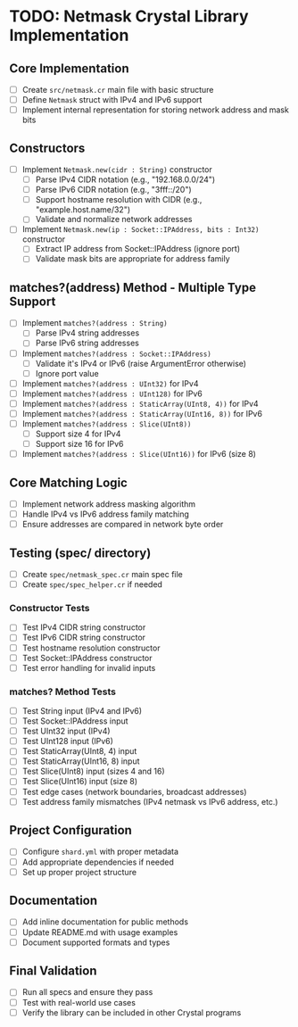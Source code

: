 # TODO: Netmask Crystal Library Implementation

## Core Implementation

- [ ] Create `src/netmask.cr` main file with basic structure
- [ ] Define `Netmask` struct with IPv4 and IPv6 support
- [ ] Implement internal representation for storing network address and mask bits

## Constructors

- [ ] Implement `Netmask.new(cidr : String)` constructor
  - [ ] Parse IPv4 CIDR notation (e.g., "192.168.0.0/24")
  - [ ] Parse IPv6 CIDR notation (e.g., "3fff::/20")
  - [ ] Support hostname resolution with CIDR (e.g., "example.host.name/32")
  - [ ] Validate and normalize network addresses
- [ ] Implement `Netmask.new(ip : Socket::IPAddress, bits : Int32)` constructor
  - [ ] Extract IP address from Socket::IPAddress (ignore port)
  - [ ] Validate mask bits are appropriate for address family

## matches?(address) Method - Multiple Type Support

- [ ] Implement `matches?(address : String)`
  - [ ] Parse IPv4 string addresses
  - [ ] Parse IPv6 string addresses
- [ ] Implement `matches?(address : Socket::IPAddress)`
  - [ ] Validate it's IPv4 or IPv6 (raise ArgumentError otherwise)
  - [ ] Ignore port value
- [ ] Implement `matches?(address : UInt32)` for IPv4
- [ ] Implement `matches?(address : UInt128)` for IPv6
- [ ] Implement `matches?(address : StaticArray(UInt8, 4))` for IPv4
- [ ] Implement `matches?(address : StaticArray(UInt16, 8))` for IPv6
- [ ] Implement `matches?(address : Slice(UInt8))`
  - [ ] Support size 4 for IPv4
  - [ ] Support size 16 for IPv6
- [ ] Implement `matches?(address : Slice(UInt16))` for IPv6 (size 8)

## Core Matching Logic

- [ ] Implement network address masking algorithm
- [ ] Handle IPv4 vs IPv6 address family matching
- [ ] Ensure addresses are compared in network byte order

## Testing (spec/ directory)

- [ ] Create `spec/netmask_spec.cr` main spec file
- [ ] Create `spec/spec_helper.cr` if needed

### Constructor Tests
- [ ] Test IPv4 CIDR string constructor
- [ ] Test IPv6 CIDR string constructor
- [ ] Test hostname resolution constructor
- [ ] Test Socket::IPAddress constructor
- [ ] Test error handling for invalid inputs

### matches? Method Tests
- [ ] Test String input (IPv4 and IPv6)
- [ ] Test Socket::IPAddress input
- [ ] Test UInt32 input (IPv4)
- [ ] Test UInt128 input (IPv6)
- [ ] Test StaticArray(UInt8, 4) input
- [ ] Test StaticArray(UInt16, 8) input
- [ ] Test Slice(UInt8) input (sizes 4 and 16)
- [ ] Test Slice(UInt16) input (size 8)
- [ ] Test edge cases (network boundaries, broadcast addresses)
- [ ] Test address family mismatches (IPv4 netmask vs IPv6 address, etc.)

## Project Configuration

- [ ] Configure `shard.yml` with proper metadata
- [ ] Add appropriate dependencies if needed
- [ ] Set up proper project structure

## Documentation

- [ ] Add inline documentation for public methods
- [ ] Update README.md with usage examples
- [ ] Document supported formats and types

## Final Validation

- [ ] Run all specs and ensure they pass
- [ ] Test with real-world use cases
- [ ] Verify the library can be included in other Crystal programs
